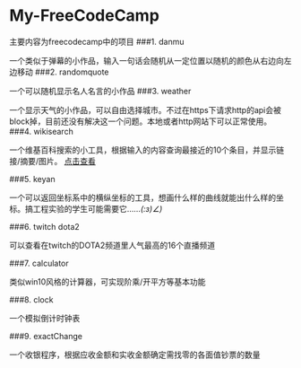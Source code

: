 # My-FreeCodeCamp
主要内容为freecodecamp中的项目
###1. danmu

一个类似于弹幕的小作品，输入一句话会随机从一定位置以随机的颜色从右边向左边移动
###2. randomquote

一个可以随机显示名人名言的小作品
###3. weather

一个显示天气的小作品，可以自由选择城市。不过在https下请求http的api会被block掉，目前还没有解决这一个问题。本地或者http网站下可以正常使用。
###4. wikisearch

一个维基百科搜索的小工具，根据输入的内容查询最接近的10个条目，并显示链接/摘要/图片。
[点击查看](https://zhangcuizc.github.io/My-FreeCodeCamp)

###5. keyan

一个可以返回坐标系中的横纵坐标的工具，想画什么样的曲线就能出什么样的坐标。搞工程实验的学生可能需要它……_(:з)∠)_

###6. twitch dota2

可以查看在twitch的DOTA2频道里人气最高的16个直播频道

###7. calculator

类似win10风格的计算器，可实现阶乘/开平方等基本功能

###8. clock

一个模拟倒计时钟表

###9. exactChange

一个收银程序，根据应收金额和实收金额确定需找零的各面值钞票的数量
